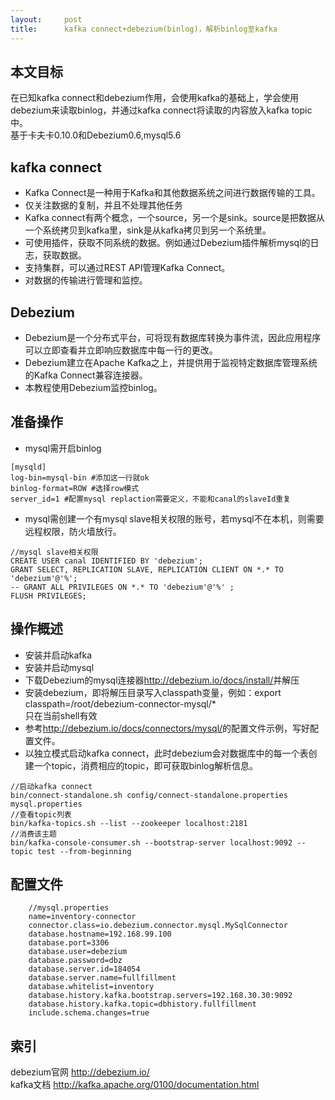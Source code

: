 ```yaml
---
layout:     post
title:      kafka connect+debezium(binlog)，解析binlog至kafka
---
```

<div id="article_content" class="article_content clearfix csdn-tracking-statistics" data-pid="blog" data-mod="popu_307" data-dsm="post">
								            <div id="content_views" class="markdown_views prism-atom-one-dark">
							<!-- flowchart 箭头图标 勿删 -->
							<svg xmlns="http://www.w3.org/2000/svg" style="display: none;"><path stroke-linecap="round" d="M5,0 0,2.5 5,5z" id="raphael-marker-block" style="-webkit-tap-highlight-color: rgba(0, 0, 0, 0);"></path></svg>
							<h2 id="本文目标">本文目标</h2>

<p>在已知kafka connect和debezium作用，会使用kafka的基础上，学会使用debezium来读取binlog，并通过kafka connect将读取的内容放入kafka topic中。 <br>
基于卡夫卡0.10.0和Debezium0.6,mysql5.6</p>



<h2 id="kafka-connect">kafka connect</h2>

<ul>
<li>Kafka Connect是一种用于Kafka和其他数据系统之间进行数据传输的工具。</li>
<li>仅关注数据的复制，并且不处理其他任务</li>
<li>Kafka connect有两个概念，一个source，另一个是sink。source是把数据从一个系统拷贝到kafka里，sink是从kafka拷贝到另一个系统里。</li>
<li>可使用插件，获取不同系统的数据。例如通过Debezium插件解析mysql的日志，获取数据。</li>
<li>支持集群，可以通过REST API管理Kafka Connect。</li>
<li>对数据的传输进行管理和监控。</li>
</ul>



<h2 id="debezium">Debezium</h2>

<ul>
<li>Debezium是一个分布式平台，可将现有数据库转换为事件流，因此应用程序可以立即查看并立即响应数据库中每一行的更改。</li>
<li>Debezium建立在Apache Kafka之上，并提供用于监视特定数据库管理系统的Kafka Connect兼容连接器。</li>
<li>本教程使用Debezium监控binlog。</li>
</ul>



<h2 id="准备操作">准备操作</h2>

<ul>
<li>mysql需开启binlog</li>
</ul>



<pre class="prettyprint"><code class=" hljs rsl">[mysqld]
<span class="hljs-built_in">log</span>-bin=mysql-bin <span class="hljs-preprocessor">#添加这一行就ok</span>
binlog-<span class="hljs-built_in">format</span>=ROW <span class="hljs-preprocessor">#选择row模式</span>
server_id=<span class="hljs-number">1</span> <span class="hljs-preprocessor">#配置mysql replaction需要定义，不能和canal的slaveId重复</span></code></pre>

<ul>
<li>mysql需创建一个有mysql slave相关权限的账号，若mysql不在本机，则需要远程权限，防火墙放行。</li>
</ul>



<pre class="prettyprint"><code class=" hljs sql">//mysql slave相关权限
<span class="hljs-operator"><span class="hljs-keyword">CREATE</span> <span class="hljs-keyword">USER</span> canal IDENTIFIED <span class="hljs-keyword">BY</span> <span class="hljs-string">'debezium'</span>;</span>  
<span class="hljs-operator"><span class="hljs-keyword">GRANT</span> <span class="hljs-keyword">SELECT</span>, REPLICATION SLAVE, REPLICATION CLIENT <span class="hljs-keyword">ON</span> *.* <span class="hljs-keyword">TO</span> <span class="hljs-string">'debezium'</span>@<span class="hljs-string">'%'</span>;</span>
<span class="hljs-comment">-- GRANT ALL PRIVILEGES ON *.* TO 'debezium'@'%' ;</span>
FLUSH PRIVILEGES;</code></pre>



<h2 id="操作概述">操作概述</h2>

<ul>
<li>安装并启动kafka</li>
<li>安装并启动mysql</li>
<li>下载Debezium的mysql连接器<a href="http://debezium.io/docs/install/" rel="nofollow" target="_blank">http://debezium.io/docs/install/</a>并解压</li>
<li>安装debezium，即将解压目录写入classpath变量，例如：export classpath=/root/debezium-connector-mysql/* <br>
只在当前shell有效</li>
<li>参考<a href="http://debezium.io/docs/connectors/mysql/" rel="nofollow" target="_blank">http://debezium.io/docs/connectors/mysql/</a>的配置文件示例，写好配置文件。</li>
<li>以独立模式启动kafka connect，此时debezium会对数据库中的每一个表创建一个topic，消费相应的topic，即可获取binlog解析信息。</li>
</ul>

<pre class="prettyprint"><code class=" hljs lasso"><span class="hljs-comment">//启动kafka connect</span>
bin/connect<span class="hljs-attribute">-standalone</span><span class="hljs-built_in">.</span>sh config/connect<span class="hljs-attribute">-standalone</span><span class="hljs-built_in">.</span>properties mysql<span class="hljs-built_in">.</span>properties
<span class="hljs-comment">//查看topic列表</span>
bin/kafka<span class="hljs-attribute">-topics</span><span class="hljs-built_in">.</span>sh <span class="hljs-subst">--</span><span class="hljs-built_in">list</span> <span class="hljs-subst">--</span>zookeeper localhost:<span class="hljs-number">2181</span>
<span class="hljs-comment">//消费该主题</span>
bin/kafka<span class="hljs-attribute">-console</span><span class="hljs-attribute">-consumer</span><span class="hljs-built_in">.</span>sh <span class="hljs-subst">--</span>bootstrap<span class="hljs-attribute">-server</span> localhost:<span class="hljs-number">9092</span> <span class="hljs-subst">--</span>topic test <span class="hljs-subst">--</span>from<span class="hljs-attribute">-beginning</span></code></pre>



<h2 id="配置文件">配置文件</h2>



<pre class="prettyprint"><code class=" hljs avrasm">    //mysql<span class="hljs-preprocessor">.properties</span>
    name=inventory-connector
    connector<span class="hljs-preprocessor">.class</span>=io<span class="hljs-preprocessor">.debezium</span><span class="hljs-preprocessor">.connector</span><span class="hljs-preprocessor">.mysql</span><span class="hljs-preprocessor">.MySqlConnector</span>
    database<span class="hljs-preprocessor">.hostname</span>=<span class="hljs-number">192.168</span><span class="hljs-number">.99</span><span class="hljs-number">.100</span>
    database<span class="hljs-preprocessor">.port</span>=<span class="hljs-number">3306</span>
    database<span class="hljs-preprocessor">.user</span>=debezium
    database<span class="hljs-preprocessor">.password</span>=dbz
    database<span class="hljs-preprocessor">.server</span><span class="hljs-preprocessor">.id</span>=<span class="hljs-number">184054</span>
    database<span class="hljs-preprocessor">.server</span><span class="hljs-preprocessor">.name</span>=fullfillment
    database<span class="hljs-preprocessor">.whitelist</span>=inventory
    database<span class="hljs-preprocessor">.history</span><span class="hljs-preprocessor">.kafka</span><span class="hljs-preprocessor">.bootstrap</span><span class="hljs-preprocessor">.servers</span>=<span class="hljs-number">192.168</span><span class="hljs-number">.30</span><span class="hljs-number">.30</span>:<span class="hljs-number">9092</span>
    database<span class="hljs-preprocessor">.history</span><span class="hljs-preprocessor">.kafka</span><span class="hljs-preprocessor">.topic</span>=dbhistory<span class="hljs-preprocessor">.fullfillment</span>
    include<span class="hljs-preprocessor">.schema</span><span class="hljs-preprocessor">.changes</span>=true</code></pre>



<h2 id="索引">索引</h2>

<p>debezium官网 <a href="http://debezium.io/" rel="nofollow" target="_blank">http://debezium.io/</a> <br>
kafka文档 <a href="http://kafka.apache.org/0100/documentation.html" rel="nofollow" target="_blank">http://kafka.apache.org/0100/documentation.html</a></p>            </div>
						<link href="https://csdnimg.cn/release/phoenix/mdeditor/markdown_views-9e5741c4b9.css" rel="stylesheet">
                </div>